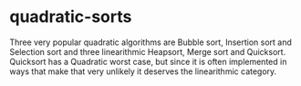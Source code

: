 # quadratic-sorts
Three very popular quadratic algorithms are Bubble sort, Insertion sort and Selection sort and three linearithmic Heapsort, Merge sort and Quicksort. Quicksort has a Quadratic worst case, but since it is often implemented in ways that make that very unlikely it deserves the linearithmic category.
